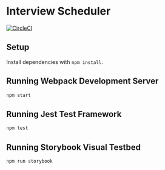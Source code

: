 # Interview Scheduler

[![CircleCI](https://circleci.com/gh/mpizzaca/scheduler.svg?style=shield)](https://circleci.com/gh/mpizzaca/scheduler)


## Setup

Install dependencies with `npm install`.

## Running Webpack Development Server

```sh
npm start
```

## Running Jest Test Framework

```sh
npm test
```

## Running Storybook Visual Testbed

```sh
npm run storybook
```
